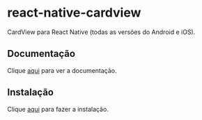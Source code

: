 # react-native-cardview

CardView para React Native (todas as versões do Android e iOS).

## Documentação

Clique [aqui](https://github.com/Kishanjvaghela/react-native-cardview) para ver a documentação.

## Instalação

Clique [aqui](https://www.npmjs.com/package/react-native-cardview) para fazer a instalação.